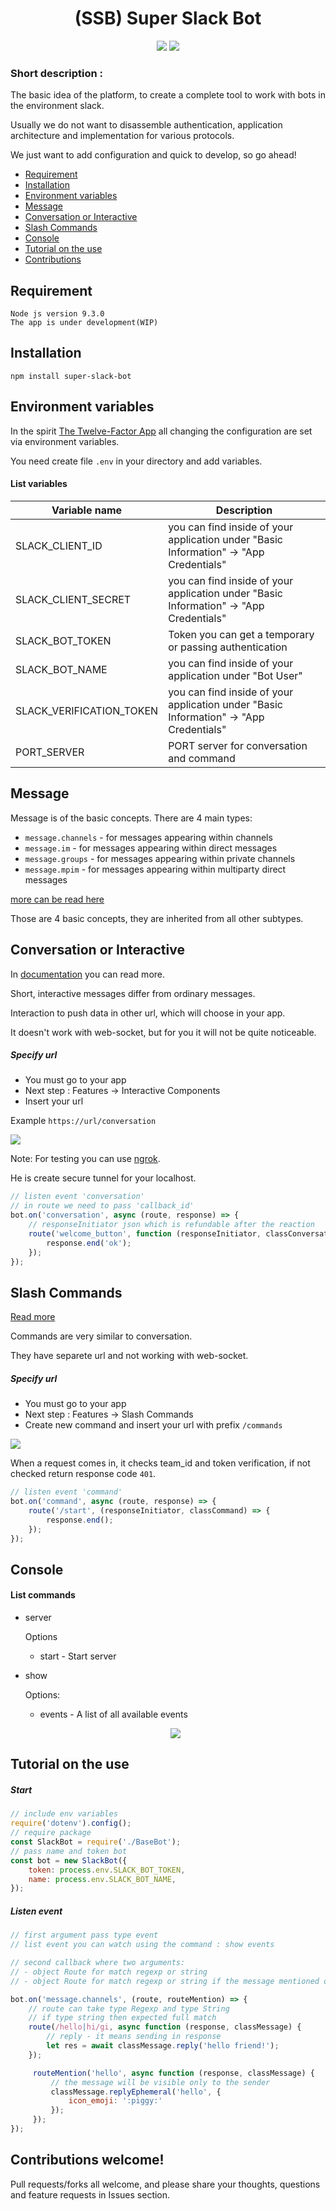 <h1 align="center">(SSB) Super Slack Bot</h1>

<p align="center">
 <a href="https://travis-ci.org/agoalofalife/ssb">
 <img src="https://travis-ci.org/agoalofalife/ssb.svg?branch=master"></a>
 <a href="https://codecov.io/gh/agoalofalife/ssb">
   <img src="https://codecov.io/gh/agoalofalife/ssb/branch/master/graph/badge.svg" />
 </a>
 </p>


### Short description :
The basic idea of the platform, to create a complete tool to work with bots in the environment slack.

Usually we do not want to disassemble authentication, application architecture and implementation for various protocols.

We just want to add configuration and quick to develop, so go ahead!


- [Requirement](#Requirement)
- [Installation](#Installation)
- [Environment variables](#Environment_variables)
- [Message](#Message)
- [Conversation or Interactive](#Conversation_or_Interactive)
- [Slash Commands](#Slash_Commands)
- [Console](#Console)
- [Tutorial on the use](#Tutorial_on_the_use)
- [Contributions](#Contributions)

<a name="Requirement"></a>
## Requirement
```text
Node js version 9.3.0
The app is under development(WIP)
```

<a name="Installation"></a>
## Installation

```text
npm install super-slack-bot
```


<a name="Environment_variables"></a>
## Environment variables
In the spirit [The Twelve-Factor App](https://12factor.net) all changing the configuration are set via environment variables.  

You need create file `.env` in your directory and add variables.

#### List variables

| Variable name            | Description                                                                            |
|--------------------------|----------------------------------------------------------------------------------------|
| SLACK_CLIENT_ID          | you can find inside of your application under "Basic Information" -> "App Credentials" |
| SLACK_CLIENT_SECRET      | you can find inside of your application under "Basic Information" -> "App Credentials" |
| SLACK_BOT_TOKEN          | Token you can get a temporary or passing authentication                                |
| SLACK_BOT_NAME           | you can find inside of your application under "Bot User"                               |
| SLACK_VERIFICATION_TOKEN | you can find inside of your application under "Basic Information" -> "App Credentials" |
| PORT_SERVER              | PORT server for conversation and command                                               |


<a name="Message"></a>
## Message

Message is of the basic concepts.
There are 4 main types:
- `message.channels` - for messages appearing within channels
- `message.im`  - for messages appearing within direct messages
- `message.groups` - for messages appearing within private channels
- `message.mpim` - for messages appearing within multiparty direct messages


[more can be read here](https://api.slack.com/events/message.im)

Those are 4 basic concepts, they are inherited from all other subtypes.

<a name="Conversation_or_Interactive"></a>
## Conversation or Interactive
In [documentation](https://api.slack.com/interactive-messages) you can read more.

Short, interactive messages differ from ordinary messages.

Interaction to push data in other url, which will choose in your app.

It doesn't work with web-socket, but for you it will not be quite noticeable.

##### Specify url
 
 - You must go to your app 
 - Next step : Features -> Interactive Components
 - Insert your url
 
 Example `https://url/conversation`
 
 <img src="http://dl4.joxi.net/drive/2018/01/13/0017/1804/1177356/56/e672fa7241.jpg">
 
   Note: For testing you can use [ngrok](https://ngrok.com/).
   
   He is create secure tunnel for your localhost.
    
```javascript
// listen event 'conversation'
// in route we need to pass 'callback_id'
bot.on('conversation', async (route, response) => {
    // responseInitiator json which is refundable after the reaction
    route('welcome_button', function (responseInitiator, classConversation) {
        response.end('ok');
    });
});
```    
<a name="Slash_Commands"></a>
## Slash Commands
[Read more](https://api.slack.com/slash-commands)

Commands are very similar to conversation.

They have separete url and not working with web-socket.
##### Specify url
 
 - You must go to your app 
 - Next step : Features -> Slash Commands
 - Create new command and insert your url with prefix `/commands`
 
 <img src="http://dl3.joxi.net/drive/2018/01/13/0017/1804/1177356/56/cc4b230b47.jpg">
 
 When a request comes in, it checks team_id and token verification, if not checked return response code `401`.
 
```javascript
// listen event 'command'
bot.on('command', async (route, response) => {
    route('/start', (responseInitiator, classCommand) => {
        response.end();
    });
});
```
<a name="Console"></a>
## Console
#### List commands
- server

   Options 
   * start - Start server
   
- show

  Options:   
  * events - A list of all available events
  
  <p align="center"><img src="http://dl4.joxi.net/drive/2018/01/13/0017/1804/1177356/56/d5d1e58875.jpg"></p>
   

<a name="Tutorial_on_the_use"></a>
## Tutorial on the use

##### Start 
```javascript
// include env variables
require('dotenv').config();
// require package
const SlackBot = require('./BaseBot');
// pass name and token bot
const bot = new SlackBot({
    token: process.env.SLACK_BOT_TOKEN,
    name: process.env.SLACK_BOT_NAME,
});
```
##### Listen event 

```javascript
// first argument pass type event 
// list event you can watch using the command : show events

// second callback where two arguments:
// - object Route for match regexp or string
// - object Route for match regexp or string if the message mentioned our bot

bot.on('message.channels', (route, routeMention) => {
    // route can take type Regexp and type String
    // if type string then expected full match
    route(/hello|hi/gi, async function (response, classMessage) {
        // reply - it means sending in response
        let res = await classMessage.reply('hello friend!');
    });

     routeMention('hello', async function (response, classMessage) {
         // the message will be visible only to the sender
         classMessage.replyEphemeral('hello', {
             icon_emoji: ':piggy:'
         });
     });
});
```

<a name="Contributions"></a>
## Contributions welcome!
Pull requests/forks all welcome, and please share your thoughts, questions and feature requests in Issues section.
